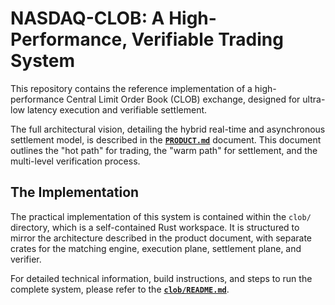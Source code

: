 # NASDAQ-CLOB: A High-Performance, Verifiable Trading System

This repository contains the reference implementation of a high-performance Central Limit Order Book (CLOB) exchange, designed for ultra-low latency execution and verifiable settlement.

The full architectural vision, detailing the hybrid real-time and asynchronous settlement model, is described in the [**`PRODUCT.md`**](./PRODUCT.md) document. This document outlines the "hot path" for trading, the "warm path" for settlement, and the multi-level verification process.

## The Implementation

The practical implementation of this system is contained within the `clob/` directory, which is a self-contained Rust workspace. It is structured to mirror the architecture described in the product document, with separate crates for the matching engine, execution plane, settlement plane, and verifier.

For detailed technical information, build instructions, and steps to run the complete system, please refer to the [**`clob/README.md`**](./clob/README.md).
